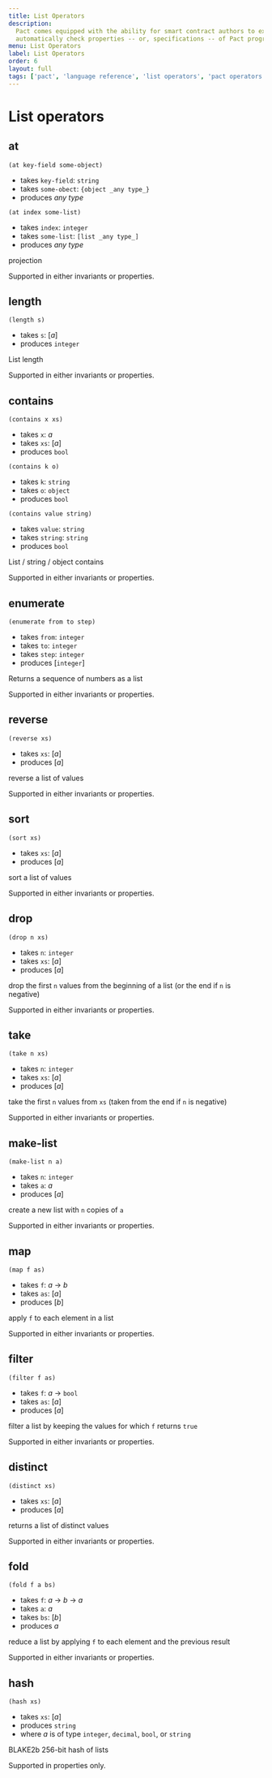 ```yaml
---
title: List Operators
description:
  Pact comes equipped with the ability for smart contract authors to express and
  automatically check properties -- or, specifications -- of Pact programs.
menu: List Operators
label: List Operators
order: 6
layout: full
tags: ['pact', 'language reference', 'list operators', 'pact operators']
---
```


# List operators

## at

```pact
(at key-field some-object)
```

- takes `key-field`: `string`
- takes `some-obect`: `{object _any type_}`
- produces _any type_

```pact
(at index some-list)
```

- takes `index`: `integer`
- takes `some-list`: `[list _any type_]`
- produces _any type_

projection

Supported in either invariants or properties.

## length

```pact
(length s)
```

- takes `s`: [_a_]
- produces `integer`

List length

Supported in either invariants or properties.

## contains

```pact
(contains x xs)
```

- takes `x`: _a_
- takes `xs`: [_a_]
- produces `bool`

```pact
(contains k o)
```

- takes `k`: `string`
- takes `o`: `object`
- produces `bool`

```pact
(contains value string)
```

- takes `value`: `string`
- takes `string`: `string`
- produces `bool`

List / string / object contains

Supported in either invariants or properties.

## enumerate

```pact
(enumerate from to step)
```

- takes `from`: `integer`
- takes `to`: `integer`
- takes `step`: `integer`
- produces [`integer`]

Returns a sequence of numbers as a list

Supported in either invariants or properties.

## reverse

```pact
(reverse xs)
```

- takes `xs`: [_a_]
- produces [_a_]

reverse a list of values

Supported in either invariants or properties.

## sort

```pact
(sort xs)
```

- takes `xs`: [_a_]
- produces [_a_]

sort a list of values

Supported in either invariants or properties.

## drop

```pact
(drop n xs)
```

- takes `n`: `integer`
- takes `xs`: [_a_]
- produces [_a_]

drop the first `n` values from the beginning of a list (or the end if `n` is
negative)

Supported in either invariants or properties.

## take

```pact
(take n xs)
```

- takes `n`: `integer`
- takes `xs`: [_a_]
- produces [_a_]

take the first `n` values from `xs` (taken from the end if `n` is negative)

Supported in either invariants or properties.

## make-list

```pact
(make-list n a)
```

- takes `n`: `integer`
- takes `a`: _a_
- produces [_a_]

create a new list with `n` copies of `a`

Supported in either invariants or properties.

## map

```pact
(map f as)
```

- takes `f`: _a_ -> _b_
- takes `as`: [_a_]
- produces [_b_]

apply `f` to each element in a list

Supported in either invariants or properties.

## filter

```pact
(filter f as)
```

- takes `f`: _a_ -> `bool`
- takes `as`: [_a_]
- produces [_a_]

filter a list by keeping the values for which `f` returns `true`

Supported in either invariants or properties.

## distinct

```pact
(distinct xs)
```

- takes `xs`: [_a_]
- produces [_a_]

returns a list of distinct values

Supported in either invariants or properties.

## fold

```pact
(fold f a bs)
```

- takes `f`: _a_ -> _b_ -> _a_
- takes `a`: _a_
- takes `bs`: [_b_]
- produces _a_

reduce a list by applying `f` to each element and the previous result

Supported in either invariants or properties.

## hash

```pact
(hash xs)
```

- takes `xs`: [_a_]
- produces `string`
- where _a_ is of type `integer`, `decimal`, `bool`, or `string`

BLAKE2b 256-bit hash of lists

Supported in properties only.
